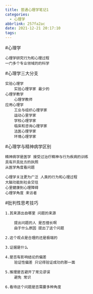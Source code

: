 ```yaml
---
title: 普通心理学笔记1
categories:
  - 心理学
abbrlink: 257fa2ac
date: 2021-12-21 20:17:10
tags:
---
```

#心理学
    
    心理学研究行为和心理过程
    一门多个专业领域的的科学

#心理学三大分支

    实验心理学 
        实验心理学家 最少的
    心理学教学
        心理学教师
    应用心理学
        工业与组织心理学家
        运动心里学家
        学校心理学家
        临床和咨询心理学家
        法医心理学家
        环境心理学家

#心理学与精神病学区别
    
    精神病学是医学 接受过治疗精神与行为疾病的训练
    具有开具处方的执照
    从医学角度看问题

    心理学关注更为广泛 人类的行为和心理过程
    大脑功能到社会交往
    心里健康到心理障碍
    心理学角度 来访者


#批判性思考技巧
    
    1.其来源出自哪里 问题的来源

        提出问题的人 是否擅长啊
        由于什么原因 提出了这个问题

    2.这个观点是合理的还是极端的

    3.证据是什么

    4.是否有影响结论的偏差
        验证性偏差 只记得验证成功的那一面

    5.推理是否避开了常见谬误
        避免 常识

    6.看待这个问题是否需要多种角度
    
    
    